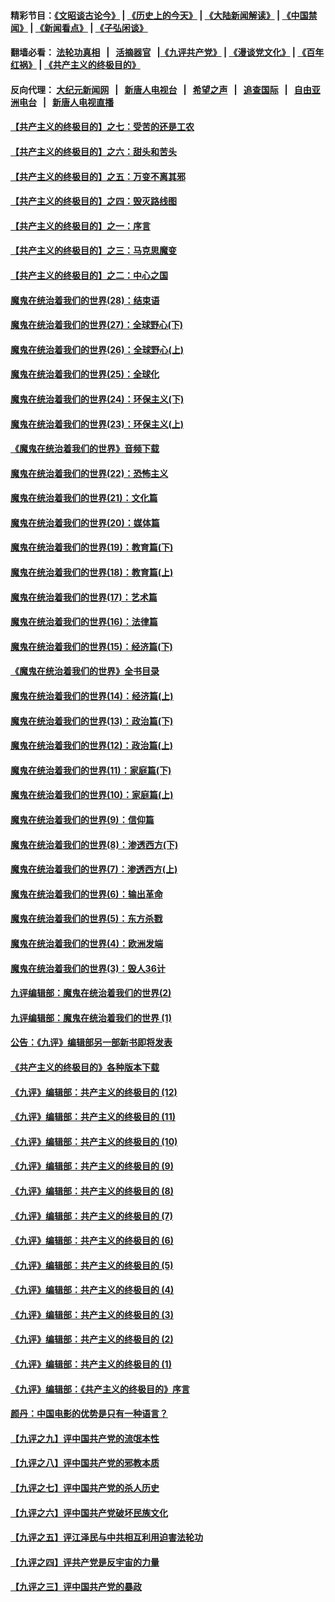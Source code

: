 #### 精彩节目：[《文昭谈古论今》](http://134.209.198.168/wenzhao) | [《历史上的今天》](http://134.209.198.168/today-in-history) | [《大陆新闻解读》](http://134.209.198.168/ntdtv-comedy) | [《中国禁闻》](http://134.209.198.168/ntdtv-news) | [《新闻看点》](http://134.209.198.168/news-insight) | [《子弘闲谈》](http://134.209.198.168/zihongxiantan/) 

 #### 翻墙必看： [法轮功真相](http://134.209.198.168:10000/videos/truth.html) &nbsp;&nbsp;|&nbsp;&nbsp; [活摘器官](http://134.209.198.168:10000/videos/res/Organs/) &nbsp;&nbsp;|[《九评共产党》](http://134.209.198.168:10000/videos/jiuping) | [《漫谈党文化》](http://134.209.198.168:10000/videos/mtdwh) | [《百年红祸》](http://134.209.198.168:10000/videos/bnhh) | [《共产主义的终极目的》](http://134.209.198.168:10000/videos/res/zjmd) 

 #### 反向代理： [大纪元新闻网](http://134.209.198.168:10080/) &nbsp;&nbsp;|&nbsp;&nbsp; [新唐人电视台](http://134.209.198.168:8000/) &nbsp;&nbsp;|&nbsp;&nbsp; [希望之声](http://134.209.198.168:8200/) &nbsp;&nbsp;|&nbsp;&nbsp; [追查国际](http://134.209.198.168:10010/) &nbsp;&nbsp;|&nbsp;&nbsp; [自由亚洲电台](http://134.209.198.168:9800/) &nbsp;&nbsp;|&nbsp;&nbsp; [新唐人电视直播](http://134.209.198.168/) 

#### [【共产主义的终极目的】之七：受苦的还是工农](../pages/nsc422/n11101809.md?t=03120636) 

#### [【共产主义的终极目的】之六：甜头和苦头](../pages/nsc422/n11096971.md?t=03120636) 

#### [【共产主义的终极目的】之五：万变不离其邪](../pages/nsc422/n11091285.md?t=03120636) 

#### [【共产主义的终极目的】之四：毁灭路线图](../pages/nsc422/n11086284.md?t=03120636) 

#### [【共产主义的终极目的】之一：序言](../pages/nsc422/n11086077.md?t=03120636) 

#### [【共产主义的终极目的】之三：马克思魔变](../pages/nsc422/n11061941.md?t=03120636) 

#### [【共产主义的终极目的】之二：中心之国](../pages/nsc422/n11047728.md?t=03120636) 

#### [魔鬼在统治着我们的世界(28)：结束语](../pages/nsc422/n10936246.md?t=03120636) 

#### [魔鬼在统治着我们的世界(27)：全球野心(下)](../pages/nsc422/n10928319.md?t=03120636) 

#### [魔鬼在统治着我们的世界(26)：全球野心(上)](../pages/nsc422/n10900318.md?t=03120636) 

#### [魔鬼在统治着我们的世界(25)：全球化](../pages/nsc422/n10788205.md?t=03120636) 

#### [魔鬼在统治着我们的世界(24)：环保主义(下)](../pages/nsc422/n10695307.md?t=03120636) 

#### [魔鬼在统治着我们的世界(23)：环保主义(上)](../pages/nsc422/n10688613.md?t=03120636) 

#### [《魔鬼在统治着我们的世界》音频下载](../pages/nsc422/n10635553.md?t=03120636) 

#### [魔鬼在统治着我们的世界(22)：恐怖主义](../pages/nsc422/n10614727.md?t=03120636) 

#### [魔鬼在统治着我们的世界(21)：文化篇](../pages/nsc422/n10597706.md?t=03120636) 

#### [魔鬼在统治着我们的世界(20)：媒体篇](../pages/nsc422/n10586579.md?t=03120636) 

#### [魔鬼在统治着我们的世界(19)：教育篇(下)](../pages/nsc422/n10564808.md?t=03120636) 

#### [魔鬼在统治着我们的世界(18)：教育篇(上)](../pages/nsc422/n10526970.md?t=03120636) 

#### [魔鬼在统治着我们的世界(17)：艺术篇](../pages/nsc422/n10499093.md?t=03120636) 

#### [魔鬼在统治着我们的世界(16)：法律篇](../pages/nsc422/n10485969.md?t=03120636) 

#### [魔鬼在统治着我们的世界(15)：经济篇(下)](../pages/nsc422/n10469975.md?t=03120636) 

#### [《魔鬼在统治着我们的世界》全书目录](../pages/nsc422/n10464261.md?t=03120636) 

#### [魔鬼在统治着我们的世界(14)：经济篇(上)](../pages/nsc422/n10457370.md?t=03120636) 

#### [魔鬼在统治着我们的世界(13)：政治篇(下)](../pages/nsc422/n10448270.md?t=03120636) 

#### [魔鬼在统治着我们的世界(12)：政治篇(上)](../pages/nsc422/n10444576.md?t=03120636) 

#### [魔鬼在统治着我们的世界(11)：家庭篇(下)](../pages/nsc422/n10440961.md?t=03120636) 

#### [魔鬼在统治着我们的世界(10)：家庭篇(上)](../pages/nsc422/n10435448.md?t=03120636) 

#### [魔鬼在统治着我们的世界(9)：信仰篇](../pages/nsc422/n10432159.md?t=03120636) 

#### [魔鬼在统治着我们的世界(8)：渗透西方(下)](../pages/nsc422/n10429603.md?t=03120636) 

#### [魔鬼在统治着我们的世界(7)：渗透西方(上)](../pages/nsc422/n10426013.md?t=03120636) 

#### [魔鬼在统治着我们的世界(6)：输出革命](../pages/nsc422/n10421536.md?t=03120636) 

#### [魔鬼在统治着我们的世界(5)：东方杀戮](../pages/nsc422/n10417707.md?t=03120636) 

#### [魔鬼在统治着我们的世界(4)：欧洲发端](../pages/nsc422/n10414890.md?t=03120636) 

#### [魔鬼在统治着我们的世界(3)：毁人36计](../pages/nsc422/n10411583.md?t=03120636) 

#### [九评编辑部：魔鬼在统治着我们的世界(2)](../pages/nsc422/n10410036.md?t=03120636) 

#### [九评编辑部：魔鬼在统治着我们的世界 (1)](../pages/nsc422/n10406825.md?t=03120636) 

#### [公告：《九评》编辑部另一部新书即将发表](../pages/nsc422/n10405104.md?t=03120636) 

#### [《共产主义的终极目的》各种版本下载](../pages/nsc422/n10022138.md?t=03120636) 

#### [《九评》编辑部：共产主义的终极目的 (12)](../pages/nsc422/n9933272.md?t=03120636) 

#### [《九评》编辑部：共产主义的终极目的 (11)](../pages/nsc422/n9924973.md?t=03120636) 

#### [《九评》编辑部：共产主义的终极目的 (10)](../pages/nsc422/n9920883.md?t=03120636) 

#### [《九评》编辑部：共产主义的终极目的 (9)](../pages/nsc422/n9916363.md?t=03120636) 

#### [《九评》编辑部：共产主义的终极目的 (8)](../pages/nsc422/n9912488.md?t=03120636) 

#### [《九评》编辑部：共产主义的终极目的 (7)](../pages/nsc422/n9901176.md?t=03120636) 

#### [《九评》编辑部：共产主义的终极目的 (6)](../pages/nsc422/n9899359.md?t=03120636) 

#### [《九评》编辑部：共产主义的终极目的 (5)](../pages/nsc422/n9893174.md?t=03120636) 

#### [《九评》编辑部：共产主义的终极目的 (4)](../pages/nsc422/n9891246.md?t=03120636) 

#### [《九评》编辑部：共产主义的终极目的 (3)](../pages/nsc422/n9879879.md?t=03120636) 

#### [《九评》编辑部：共产主义的终极目的 (2)](../pages/nsc422/n9876205.md?t=03120636) 

#### [《九评》编辑部：共产主义的终极目的 (1)](../pages/nsc422/n9865857.md?t=03120636) 

#### [《九评》编辑部：《共产主义的终极目的》序言](../pages/nsc422/n9862666.md?t=03120636) 

#### [颜丹：中国电影的优势是只有一种语言？](../pages/nsc422/n9583062.md?t=03120636) 

#### [【九评之九】评中国共产党的流氓本性](../pages/nsc422/n737542.md?t=03120636) 

#### [【九评之八】评中国共产党的邪教本质](../pages/nsc422/n735942.md?t=03120636) 

#### [【九评之七】评中国共产党的杀人历史](../pages/nsc422/n733806.md?t=03120636) 

#### [【九评之六】评中国共产党破坏民族文化](../pages/nsc422/n731667.md?t=03120636) 

#### [【九评之五】评江泽民与中共相互利用迫害法轮功](../pages/nsc422/n730058.md?t=03120636) 

#### [【九评之四】评共产党是反宇宙的力量](../pages/nsc422/n727814.md?t=03120636) 

#### [【九评之三】评中国共产党的暴政](../pages/nsc422/n725597.md?t=03120636) 

